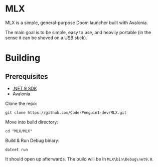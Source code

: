 # MLX
MLX is a simple, general-purpose Doom launcher built with Avalonia.

The main goal is to be simple, easy to use, and heavily portable (in the sense it can be shoved on a USB stick).

# Building
## Prerequisites
* [.NET 9 SDK](https://dotnet.microsoft.com/en-us/download/dotnet/9.0)
* Avalonia

Clone the repo:
```
git clone https://github.com/CoderPenguin1-dev/MLX.git
```

Move into build directory:
```
cd "MLX/MLX"
```

Build & Run Debug binary:
```
dotnet run
```
It should open up afterwards. The build will be in `MLX\bin\Debug\net9.0`.
